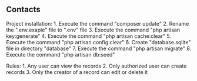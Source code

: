 
 Contacts
  --------
 
 Project installation:
    1. Execute the command "composer update"
    2. Rename the ".env.exaple" file to ".env" file
    3. Execute the command "php artisan key:generate"
    4. Execute the command "php artisan cache:clear"
    5. Execute the command "php artisan config:clear"
    6. Create "database.sqlite" file in directory "database"
    7. Execute the command "php artisan migrate"
    8. Execute the command "php artisan db:seed"

Rules:
    1. Any user can view the records
    2. Only authorized user can create records
    3. Only the creator of a record can edit or delete it
